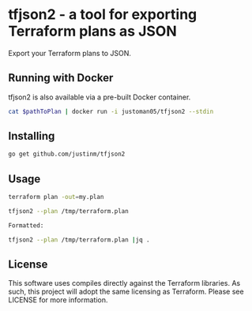 tfjson2 - a tool for exporting Terraform plans as JSON
==========

Export your Terraform plans to JSON.

Running with Docker
-------------------

tfjson2 is also available via a pre-built Docker container.

```bash
cat $pathToPlan | docker run -i justoman05/tfjson2 --stdin
```


Installing
----------

```bash
go get github.com/justinm/tfjson2
```
 
 
Usage
-----

```bash
terraform plan -out=my.plan

tfjson2 --plan /tmp/terraform.plan

Formatted:

tfjson2 --plan /tmp/terraform.plan |jq .
```


License
-------

This software uses compiles directly against the Terraform libraries. As such, this project will adopt the same licensing
as Terraform. Please see LICENSE for more information.
